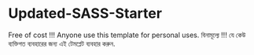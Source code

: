# Updated-SASS-Starter
Free of cost !!! Anyone use this template for personal uses.
বিনামূল্যে !!! যে কেউ ব্যক্তিগত ব্যবহারের জন্য এই টেমপ্লেট ব্যবহার করুন.
